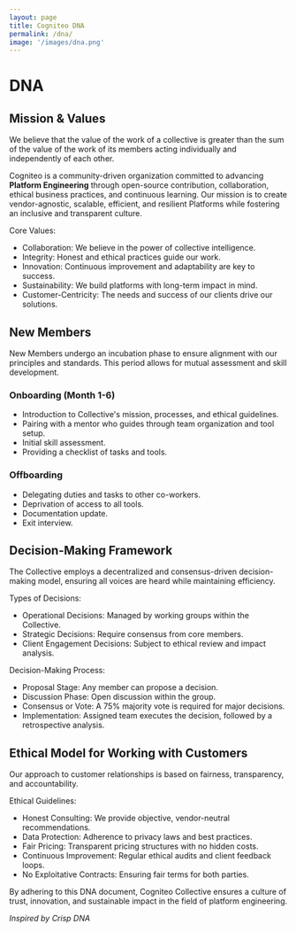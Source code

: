 ```yaml
---
layout: page
title: Cogniteo DNA
permalink: /dna/
image: '/images/dna.png'
---
```


# DNA

## Mission & Values

We believe that the value of the work of a collective is greater than the sum of the value of the work of its members acting individually and independently of each other.

Cogniteo is a community-driven organization committed to advancing **Platform Engineering** through open-source contribution, collaboration, ethical business practices, and continuous learning. Our mission is to create vendor-agnostic, scalable, efficient, and resilient Platforms while fostering an inclusive and transparent culture.

Core Values:

- Collaboration: We believe in the power of collective intelligence.
- Integrity: Honest and ethical practices guide our work.
- Innovation: Continuous improvement and adaptability are key to success.
- Sustainability: We build platforms with long-term impact in mind.
- Customer-Centricity: The needs and success of our clients drive our solutions.


## New Members

New Members undergo an incubation phase to ensure alignment with our principles and standards. This period allows for mutual assessment and skill development.

### Onboarding (Month 1-6)

- Introduction to Collective's mission, processes, and ethical guidelines.
- Pairing with a mentor who guides through team organization and tool setup.
- Initial skill assessment.
- Providing a checklist of tasks and tools.

### Offboarding
- Delegating duties and tasks to other co-workers.
- Deprivation of access to all tools.
- Documentation update.
- Exit interview.


## Decision-Making Framework

The Collective employs a decentralized and consensus-driven decision-making model, ensuring all voices are heard while maintaining efficiency.

Types of Decisions:

- Operational Decisions: Managed by working groups within the Collective.
- Strategic Decisions: Require consensus from core members.
- Client Engagement Decisions: Subject to ethical review and impact analysis.

Decision-Making Process:

- Proposal Stage: Any member can propose a decision.
- Discussion Phase: Open discussion within the group.
- Consensus or Vote: A 75% majority vote is required for major decisions.
- Implementation: Assigned team executes the decision, followed by a retrospective analysis.

## Ethical Model for Working with Customers

Our approach to customer relationships is based on fairness, transparency, and accountability.

Ethical Guidelines:

- Honest Consulting: We provide objective, vendor-neutral recommendations.
- Data Protection: Adherence to privacy laws and best practices.
- Fair Pricing: Transparent pricing structures with no hidden costs.
- Continuous Improvement: Regular ethical audits and client feedback loops.
- No Exploitative Contracts: Ensuring fair terms for both parties.

By adhering to this DNA document, Cogniteo Collective ensures a culture of trust, innovation, and sustainable impact in the field of platform engineering.




 _Inspired by Crisp DNA_
